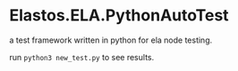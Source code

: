 # Elastos.ELA.PythonAutoTest

a test framework written in python for ela node testing.

run `python3 new_test.py` to see results.
